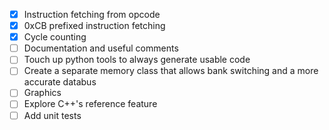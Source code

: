 - [x] Instruction fetching from opcode
- [x] 0xCB prefixed instruction fetching
- [x] Cycle counting
- [ ] Documentation and useful comments
- [ ] Touch up python tools to always generate usable code
- [ ] Create a separate memory class that allows bank switching and a more accurate databus 
- [ ] Graphics
- [ ] Explore C++'s reference feature
- [ ] Add unit tests